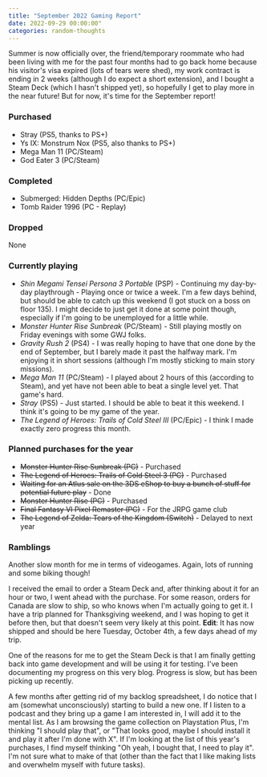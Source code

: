 ```yaml
---
title: "September 2022 Gaming Report"
date: 2022-09-29 00:00:00"
categories: random-thoughts
---
```


Summer is now officially over, the friend/temporary roommate who had been living with me for the past four months had to go back home because his visitor's visa expired (lots of tears were shed), my work contract is ending in 2 weeks (although I do expect a short extension), and I bought a Steam Deck (which I hasn't shipped yet), so hopefully I get to play more in the near future! But for now, it's time for the September report!

### Purchased
- Stray (PS5, thanks to PS+)
- Ys IX: Monstrum Nox (PS5, also thanks to PS+)
- Mega Man 11 (PC/Steam)
- God Eater 3 (PC/Steam)

### Completed
- Submerged: Hidden Depths (PC/Epic)
- Tomb Raider 1996 (PC - Replay)

### Dropped
None

### Currently playing
- *Shin Megami Tensei Persona 3 Portable* (PSP) - Continuing my day-by-day playthrough - Playing once or twice a week. I'm a few days behind, but should be able to catch up this weekend (I got stuck on a boss on floor 135). I might decide to just get it done at some point though, especially if I'm going to be unemployed for a little while.
- *Monster Hunter Rise Sunbreak* (PC/Steam) - Still playing mostly on Friday evenings with some GWJ folks.
- *Gravity Rush 2* (PS4) - I was really hoping to have that one done by the end of September, but I barely made it past the halfway mark. I'm enjoying it in short sessions (although I'm mostly sticking to main story missions).
- *Mega Man 11* (PC/Steam) - I played about 2 hours of this (according to Steam), and yet have not been able to beat a single level yet. That game's hard.
- *Stray* (PS5) - Just started. I should be able to beat it this weekend. I think it's going to be my game of the year. 
- *The Legend of Heroes: Trails of Cold Steel III* (PC/Epic) - I think I made exactly zero progress this month.



### Planned purchases for the year
- ~~Monster Hunter Rise Sunbreak (PC)~~ - Purchased
- ~~The Legend of Heroes: Trails of Cold Steel 3 (PC)~~ - Purchased
- ~~Waiting for an Atlus sale on the 3DS eShop to buy a bunch of stuff for potential future play~~ - Done
- ~~Monster Hunter Rise (PC)~~ - Purchased
- ~~Final Fantasy VI Pixel Remaster (PC)~~ - For the JRPG game club
- ~~The Legend of Zelda: Tears of the Kingdom (Switch)~~ - Delayed to next year

### Ramblings
Another slow month for me in terms of videogames. Again, lots of running and some biking though!

I received the email to order a Steam Deck and, after thinking about it for an hour or two, I went ahead with the purchase. For some reason, orders for Canada are slow to ship, so who knows when I'm actually going to get it. I have a trip planned for Thanksgiving weekend, and I was hoping to get it before then, but that doesn't seem very likely at this point. **Edit**: It has now shipped and should be here Tuesday, October 4th, a few days ahead of my trip.

One of the reasons for me to get the Steam Deck is that I am finally getting back into game development and will be using it for testing. I've been documenting my progress on this very blog. Progress is slow, but has been picking up recently. 

A few months after getting rid of my backlog spreadsheet, I do notice that I am (somewhat unconsciously) starting to build a new one. If I listen to a podcast and they bring up a game I am interested in, I will add it to the mental list. As I am browsing the game collection on Playstation Plus, I'm thinking "I should play that", or "That looks good, maybe I should install it and play it after I'm done with X". If I'm looking at the list of this year's purchases, I find myself thinking "Oh yeah, I bought that, I need to play it". I'm not sure what to make of that (other than the fact that I like making lists and overwhelm myself with future tasks).